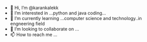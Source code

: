 - 👋 Hi, I’m @karankalekk
- 👀 I’m interested in ...python and java coding...
- 🌱 I’m currently learning ...computer science and technology..in engneering field
- 💞️ I’m looking to collaborate on ...
- 📫 How to reach me ...

<!---
karankalekk/karankalekk is a ✨ special ✨ repository because its `README.md` (this file) appears on your GitHub profile.
You can click the Preview link to take a look at your changes.
--->
